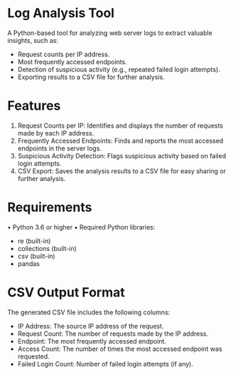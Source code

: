 # Log Analysis Tool

A Python-based tool for analyzing web server logs to extract valuable insights, such as:
- Request counts per IP address.
- Most frequently accessed endpoints.
- Detection of suspicious activity (e.g., repeated failed login attempts).
- Exporting results to a CSV file for further analysis.

# Features

1.	Request Counts per IP: Identifies and displays the number of requests made by each IP address.
2.	Frequently Accessed Endpoints: Finds and reports the most accessed endpoints in the server logs.
3.	Suspicious Activity Detection: Flags suspicious activity based on failed login attempts.
4.	CSV Export: Saves the analysis results to a CSV file for easy sharing or further analysis.

# Requirements

•	Python 3.6 or higher
•	Required Python libraries:
- re (built-in)
- collections (built-in)
- csv (built-in)
- pandas

# CSV Output Format

The generated CSV file includes the following columns:
- IP Address: The source IP address of the request.
- Request Count: The number of requests made by the IP address.
- Endpoint: The most frequently accessed endpoint.
- Access Count: The number of times the most accessed endpoint was requested.
- Failed Login Count: Number of failed login attempts (if any).
